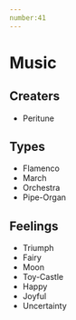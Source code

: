 ```yaml
---
number:41
---
```


# Music


## Creaters
* Peritune


## Types
* Flamenco
* March
* Orchestra
* Pipe-Organ

## Feelings
* Triumph
* Fairy
* Moon
* Toy-Castle
* Happy
* Joyful
* Uncertainty
